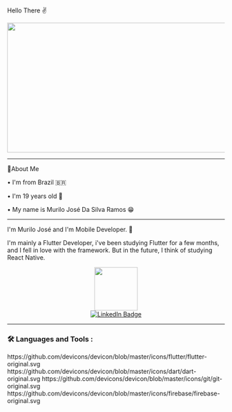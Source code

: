 Hello There ✌️

<div align="center">
  <img src="https://media.giphy.com/media/dWesBcTLavkZuG35MI/giphy.gif" width="600" height="300"/>
</div>

---

🕺About Me

• I'm from Brazil 🇧🇷

• I'm 19 years old 🔞

• My name is Murilo José Da Silva Ramos 😁

---

I'm Murilo José
and I'm Mobile Developer. 📱


I'm mainly a Flutter Developer, i've been studying Flutter for a few months, and I fell in love with the framework. But in the future, I think of studying React Native.

<div id="header" align="center">
  <img src="https://media.giphy.com/media/M9gbBd9nbDrOTu1Mqx/giphy.gif" width="100"/>
  <div id="badges">
    <a href="https://www.linkedin.com/in/murilo-ramos-53a388255/">
      <img src="https://img.shields.io/badge/LinkedIn-blue?style=for-the-badge&logo=linkedin&logoColor=white" alt="LinkedIn Badge"/>
    </a>
</div>
</div>

---

### :hammer_and_wrench: Languages and Tools :
<div>
  https://github.com/devicons/devicon/blob/master/icons/flutter/flutter-original.svg
  https://github.com/devicons/devicon/blob/master/icons/dart/dart-original.svg
  https://github.com/devicons/devicon/blob/master/icons/git/git-original.svg
  https://github.com/devicons/devicon/blob/master/icons/firebase/firebase-original.svg
</div>
